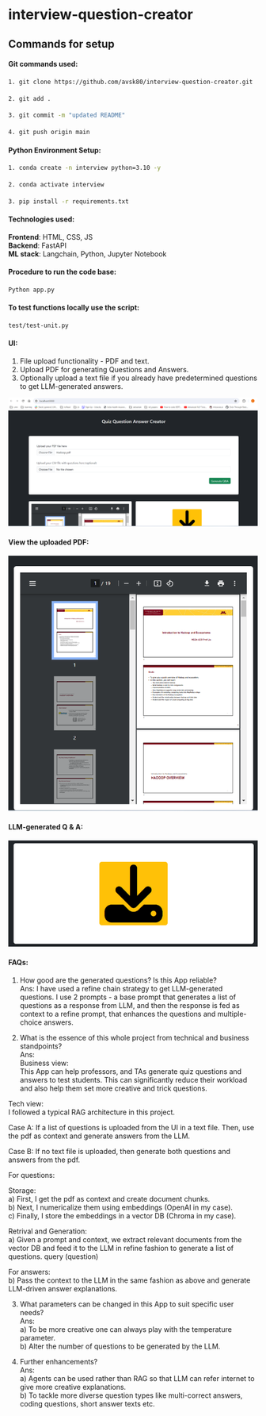 # interview-question-creator

## Commands for setup

#### Git commands used:

```bash
1. git clone https://github.com/avsk80/interview-question-creator.git

2. git add .

3. git commit -m "updated README"

4. git push origin main
```

#### Python Environment Setup:

```bash
1. conda create -n interview python=3.10 -y

2. conda activate interview

3. pip install -r requirements.txt

```

#### Technologies used:
**Frontend**: HTML, CSS, JS <br>
**Backend**: FastAPI <br>
**ML stack**: Langchain, Python, Jupyter Notebook <br>

#### Procedure to run the code base:

```bash
Python app.py
```

#### To test functions locally use the script: 
``` bash
test/test-unit.py
```

#### UI:
1. File upload functionality - PDF and text. <br>
2. Upload PDF for generating Questions and Answers. <br>
3. Optionally upload a text file if you already have predetermined questions to get LLM-generated answers. <br>

![UI](https://github.com/avsk80/interview-question-creator/blob/main/images/quiz-4.png)

#### View the uploaded PDF:
![view-pdf](https://github.com/avsk80/interview-question-creator/blob/main/images/quiz-2.png)

#### LLM-generated Q & A:
![QA](https://github.com/avsk80/interview-question-creator/blob/main/images/quiz-3.png)

#### FAQs:
1. How good are the generated questions? Is this App reliable? <br>
Ans: I have used a refine chain strategy to get LLM-generated questions. I use 2 prompts - a base prompt that generates a list of questions as a response from LLM, and then the response is fed as context to a refine prompt, that enhances the questions and multiple-choice answers.

2. What is the essence of this whole project from technical and business standpoints? <br>
Ans: <br>
Business view: <br>
This App can help professors, and TAs generate quiz questions and answers to test students. This can significantly reduce their workload and also help them set more creative and trick questions.


Tech view: <br>
I followed a typical RAG architecture in this project.<br>

Case A: If a list of questions is uploaded from the UI in a text file. Then, use the pdf as context and generate answers from the LLM. <br>

Case B: If no text file is uploaded, then generate both questions and answers from the pdf. <br>

For questions:

Storage:<br>
a) First, I get the pdf as context and create document chunks. <br>
b) Next, I numericalize them using embeddings (OpenAI in my case). <br>
c) Finally, I store the embeddings in a vector DB (Chroma in my case). <br>

Retrival and Generation:<br>
a) Given a prompt and context, we extract relevant documents from the vector DB and feed it to the LLM in refine fashion to generate a list of questions.
 query (question)

For answers: <br>
b) Pass the context to the LLM in the same fashion as above and generate LLM-driven answer explanations. <br>

3. What parameters can be changed in this App to suit specific user needs? <br>
Ans: <br>
a) To be more creative one can always play with the temperature parameter. <br>
b) Alter the number of questions to be generated by the LLM. <br>

4. Further enhancements? <br>
Ans: <br>
a) Agents can be used rather than RAG so that LLM can refer internet to give more creative explanations. <br>
b) To tackle more diverse question types like multi-correct answers, coding questions, short answer texts etc.
